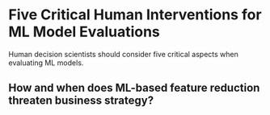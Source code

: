 # Five Critical Human Interventions for ML Model Evaluations
Human decision scientists should consider five critical aspects when evaluating ML models.

## How and when does ML-based feature reduction threaten business strategy?
